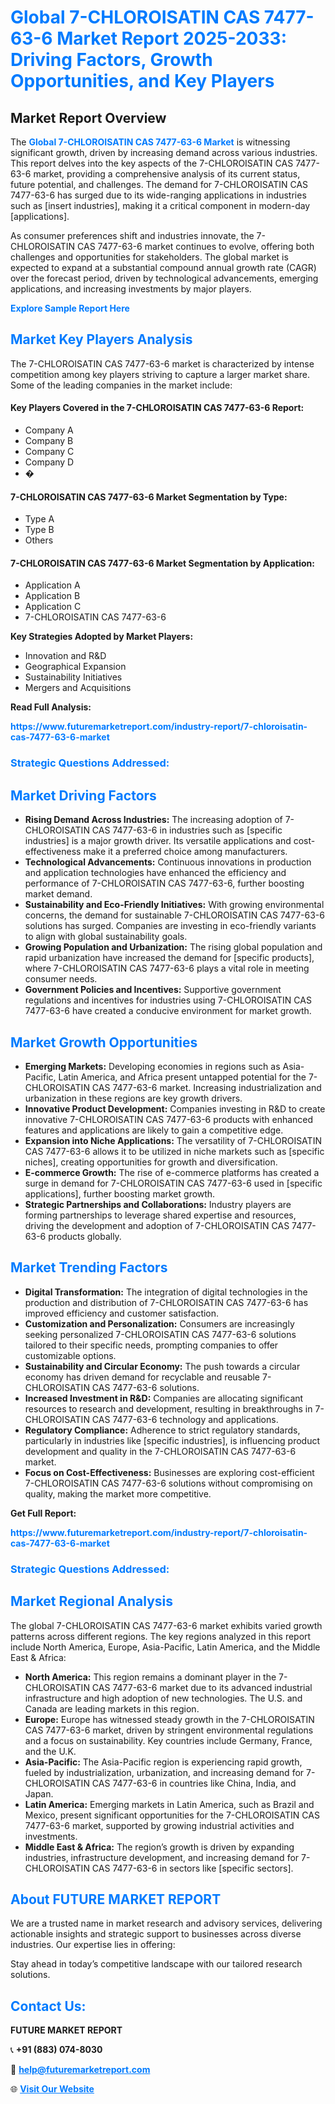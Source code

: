 <h1 style="color: #007BFF;">Global 7-CHLOROISATIN CAS 7477-63-6 Market Report 2025-2033: Driving Factors, Growth Opportunities, and Key Players</h1>

<section id="overview">
<h2>Market Report Overview</h2>
<p>The <a href="https://www.futuremarketreport.com/industry-report/7-chloroisatin-cas-7477-63-6-market" style="color: #007BFF; text-decoration: none;"><strong>Global 7-CHLOROISATIN CAS 7477-63-6 Market</strong></a> is witnessing significant growth, driven by increasing demand across various industries. This report delves into the key aspects of the 7-CHLOROISATIN CAS 7477-63-6 market, providing a comprehensive analysis of its current status, future potential, and challenges. The demand for 7-CHLOROISATIN CAS 7477-63-6 has surged due to its wide-ranging applications in industries such as [insert industries], making it a critical component in modern-day [applications].</p>
<p>As consumer preferences shift and industries innovate, the 7-CHLOROISATIN CAS 7477-63-6 market continues to evolve, offering both challenges and opportunities for stakeholders. The global market is expected to expand at a substantial compound annual growth rate (CAGR) over the forecast period, driven by technological advancements, emerging applications, and increasing investments by major players.</p>
</section>

<section id="overview">
<p><a href="https://www.futuremarketreport.com/request-sample/reportId=112110" style="color: #007BFF; text-decoration: none;"><strong>Explore Sample Report Here</strong></a></p>
</section>

<section id="key-players">
<h2 style="color: #007BFF;">Market Key Players Analysis</h2>
<p>The 7-CHLOROISATIN CAS 7477-63-6 market is characterized by intense competition among key players striving to capture a larger market share. Some of the leading companies in the market include:</p>
<h4>Key Players Covered in the 7-CHLOROISATIN CAS 7477-63-6 Report:</h4>
<ul><li>Company A</li><li>Company B</li><li>Company C</li><li>Company D</li><li>�</li></ul>
<h4>7-CHLOROISATIN CAS 7477-63-6 Market Segmentation by Type:</h4>
<ul><li>Type A</li><li>Type B</li><li>Others</li></ul>

<h4>7-CHLOROISATIN CAS 7477-63-6 Market Segmentation by Application:</h4>
<ul><li>Application A</li><li>Application B</li><li>Application C</li><li>7-CHLOROISATIN CAS 7477-63-6</li></ul>
<p><strong>Key Strategies Adopted by Market Players:</strong></p>
<ul>
<li>Innovation and R&D</li>
<li>Geographical Expansion</li>
<li>Sustainability Initiatives</li>
<li>Mergers and Acquisitions</li>
</ul>
</section>

<section>
<p><strong>Read Full Analysis: </strong></p><a href="https://www.futuremarketreport.com/industry-report/7-chloroisatin-cas-7477-63-6-market" style="color: #007BFF; text-decoration: none;"><strong>https://www.futuremarketreport.com/industry-report/7-chloroisatin-cas-7477-63-6-market</strong></a>
<h3 style="color: #007BFF;">Strategic Questions Addressed:</h3>
</section>

<section id="driving-factors">
<h2 style="color: #007BFF;">Market Driving Factors</h2>
<ul>
<li><strong>Rising Demand Across Industries:</strong> The increasing adoption of 7-CHLOROISATIN CAS 7477-63-6 in industries such as [specific industries] is a major growth driver. Its versatile applications and cost-effectiveness make it a preferred choice among manufacturers.</li>
<li><strong>Technological Advancements:</strong> Continuous innovations in production and application technologies have enhanced the efficiency and performance of 7-CHLOROISATIN CAS 7477-63-6, further boosting market demand.</li>
<li><strong>Sustainability and Eco-Friendly Initiatives:</strong> With growing environmental concerns, the demand for sustainable 7-CHLOROISATIN CAS 7477-63-6 solutions has surged. Companies are investing in eco-friendly variants to align with global sustainability goals.</li>
<li><strong>Growing Population and Urbanization:</strong> The rising global population and rapid urbanization have increased the demand for [specific products], where 7-CHLOROISATIN CAS 7477-63-6 plays a vital role in meeting consumer needs.</li>
<li><strong>Government Policies and Incentives:</strong> Supportive government regulations and incentives for industries using 7-CHLOROISATIN CAS 7477-63-6 have created a conducive environment for market growth.</li>
</ul>
</section>

<section id="growth-opportunities">
<h2 style="color: #007BFF;">Market Growth Opportunities</h2>
<ul>
<li><strong>Emerging Markets:</strong> Developing economies in regions such as Asia-Pacific, Latin America, and Africa present untapped potential for the 7-CHLOROISATIN CAS 7477-63-6 market. Increasing industrialization and urbanization in these regions are key growth drivers.</li>
<li><strong>Innovative Product Development:</strong> Companies investing in R&D to create innovative 7-CHLOROISATIN CAS 7477-63-6 products with enhanced features and applications are likely to gain a competitive edge.</li>
<li><strong>Expansion into Niche Applications:</strong> The versatility of 7-CHLOROISATIN CAS 7477-63-6 allows it to be utilized in niche markets such as [specific niches], creating opportunities for growth and diversification.</li>
<li><strong>E-commerce Growth:</strong> The rise of e-commerce platforms has created a surge in demand for 7-CHLOROISATIN CAS 7477-63-6 used in [specific applications], further boosting market growth.</li>
<li><strong>Strategic Partnerships and Collaborations:</strong> Industry players are forming partnerships to leverage shared expertise and resources, driving the development and adoption of 7-CHLOROISATIN CAS 7477-63-6 products globally.</li>
</ul>
</section>

<section id="trending-factors">
<h2 style="color: #007BFF;">Market Trending Factors</h2>
<ul>
<li><strong>Digital Transformation:</strong> The integration of digital technologies in the production and distribution of 7-CHLOROISATIN CAS 7477-63-6 has improved efficiency and customer satisfaction.</li>
<li><strong>Customization and Personalization:</strong> Consumers are increasingly seeking personalized 7-CHLOROISATIN CAS 7477-63-6 solutions tailored to their specific needs, prompting companies to offer customizable options.</li>
<li><strong>Sustainability and Circular Economy:</strong> The push towards a circular economy has driven demand for recyclable and reusable 7-CHLOROISATIN CAS 7477-63-6 solutions.</li>
<li><strong>Increased Investment in R&D:</strong> Companies are allocating significant resources to research and development, resulting in breakthroughs in 7-CHLOROISATIN CAS 7477-63-6 technology and applications.</li>
<li><strong>Regulatory Compliance:</strong> Adherence to strict regulatory standards, particularly in industries like [specific industries], is influencing product development and quality in the 7-CHLOROISATIN CAS 7477-63-6 market.</li>
<li><strong>Focus on Cost-Effectiveness:</strong> Businesses are exploring cost-efficient 7-CHLOROISATIN CAS 7477-63-6 solutions without compromising on quality, making the market more competitive.</li>
</ul>
</section>

<section>
<p><strong>Get Full Report: </strong></p><a href="https://www.futuremarketreport.com/industry-report/7-chloroisatin-cas-7477-63-6-market" style="color: #007BFF; text-decoration: none;"><strong>https://www.futuremarketreport.com/industry-report/7-chloroisatin-cas-7477-63-6-market</strong></a>
<h3 style="color: #007BFF;">Strategic Questions Addressed:</h3>
</section>


<section id="regional-analysis">
<h2 style="color: #007BFF;">Market Regional Analysis</h2>
<p>The global 7-CHLOROISATIN CAS 7477-63-6 market exhibits varied growth patterns across different regions. The key regions analyzed in this report include North America, Europe, Asia-Pacific, Latin America, and the Middle East & Africa:</p>
<ul>
<li><strong>North America:</strong> This region remains a dominant player in the 7-CHLOROISATIN CAS 7477-63-6 market due to its advanced industrial infrastructure and high adoption of new technologies. The U.S. and Canada are leading markets in this region.</li>
<li><strong>Europe:</strong> Europe has witnessed steady growth in the 7-CHLOROISATIN CAS 7477-63-6 market, driven by stringent environmental regulations and a focus on sustainability. Key countries include Germany, France, and the U.K.</li>
<li><strong>Asia-Pacific:</strong> The Asia-Pacific region is experiencing rapid growth, fueled by industrialization, urbanization, and increasing demand for 7-CHLOROISATIN CAS 7477-63-6 in countries like China, India, and Japan.</li>
<li><strong>Latin America:</strong> Emerging markets in Latin America, such as Brazil and Mexico, present significant opportunities for the 7-CHLOROISATIN CAS 7477-63-6 market, supported by growing industrial activities and investments.</li>
<li><strong>Middle East & Africa:</strong> The region’s growth is driven by expanding industries, infrastructure development, and increasing demand for 7-CHLOROISATIN CAS 7477-63-6 in sectors like [specific sectors].</li>
</ul>
</section>

<footer>
<h2 style="color: #007BFF;">About FUTURE MARKET REPORT</h2>
<p>We are a trusted name in market research and advisory services, delivering actionable insights and strategic support to businesses across diverse industries. Our expertise lies in offering:</p>

<p>Stay ahead in today’s competitive landscape with our tailored research solutions.</p>

<h2 style="color: #007BFF;">Contact Us:</h2>
<p><strong>FUTURE MARKET REPORT</strong></p>
<p>📞 <strong>+91 (883) 074-8030</strong></p>
<p>📧 <strong><a href="mailto:help@futuremarketreport.com" style="color: #007BFF;">help@futuremarketreport.com</a></strong></p>
<p>🌐 <strong><a href="https://www.futuremarketreport.com/" style="color: #007BFF;">Visit Our Website</a></strong></p>
</footer>